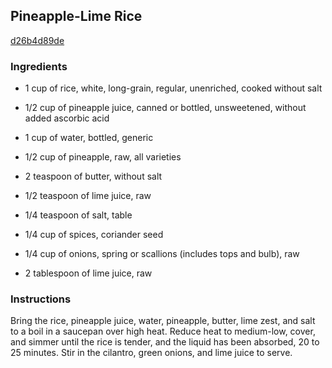 ## Pineapple-Lime Rice

[d26b4d89de](http://allrecipes.com/recipe/pineapple-lime-rice/)

### Ingredients

 - 1 cup of rice, white, long-grain, regular, unenriched, cooked without salt

 - 1/2 cup of pineapple juice, canned or bottled, unsweetened, without added ascorbic acid

 - 1 cup of water, bottled, generic

 - 1/2 cup of pineapple, raw, all varieties

 - 2 teaspoon of butter, without salt

 - 1/2 teaspoon of lime juice, raw

 - 1/4 teaspoon of salt, table

 - 1/4 cup of spices, coriander seed

 - 1/4 cup of onions, spring or scallions (includes tops and bulb), raw

 - 2 tablespoon of lime juice, raw

### Instructions

Bring the rice, pineapple juice, water, pineapple, butter, lime zest, and salt to a boil in a saucepan over high heat. Reduce heat to medium-low, cover, and simmer until the rice is tender, and the liquid has been absorbed, 20 to 25 minutes. Stir in the cilantro, green onions, and lime juice to serve.